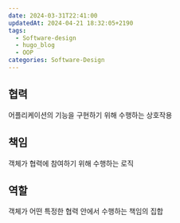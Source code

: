 ```yaml
---
date: 2024-03-31T22:41:00
updatedAt: 2024-04-21 18:32:05+2190
tags:
  - Software-design
  - hugo_blog
  - OOP
categories: Software-Design
---
```

## 협력
어플리케이션의 기능을 구현하기 위해 수행하는 상호작용

## 책임
객체가 협력에 참여하기 위해 수행하는 로직

## 역할
객체가 어떤 특정한 협력 안에서 수행하는 책임의 집합
